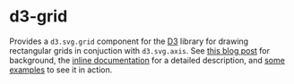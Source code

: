 d3-grid
=======

Provides a `d3.svg.grid` component for the [D3](http://d3js.org) library for drawing rectangular grids in conjuction with `d3.svg.axis`. See [this blog post](http://d4ng.net/2014/d3-grid) for background, the [inline documentation](docs/d3-grid.html) for a detailed description, and [some examples](examples/index.html) to see it in action.
